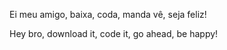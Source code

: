 Ei meu amigo, baixa, coda, manda vê, seja feliz!

Hey bro, download it, code it, go ahead, be happy!